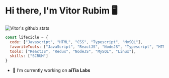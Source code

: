 # Hi there, I'm Vitor Rubim 🖥️

<!--
**vitorrubim1/vitorrubim1** is a ✨ _special_ ✨ repository because its `README.md` (this file) appears on your GitHub profile.

Here are some ideas to get you started:

- 🏢 I’m currently working on <b>aiTia Labs</b> 

- 🔨 My favorite tools: <b>TypeScript</b> <img src="https://i.ibb.co/PZ2XZgr/ts.png" width="20"/>, <b>ReactJs</b> <img src="https://i.ibb.co/4RHMmLQ/react.png" width="20"/>, <b>NodeJs</b> <img src="https://i.ibb.co/vVxmyN2/node.png" width="20"/>

- 📚 Currently learning: <b>Styled components</b>, <b>TDD</b>, <b>GraphQL</b> 
-->

![Vitor's github stats](https://github-readme-stats.vercel.app/api?username=vitorrubim1&show_icons=true&theme=midnight-purple)

```javascript
const lifecicle = {
  code: ["Javascript", "HTML", "CSS", "Typescript", "MySQL"],
  favoriteTools: ["JavaScript", "ReactJS", "NodeJS", "Typescript", "HTML", "CSS"],
  tools: ["ReactJS", "Redux", "NodeJS", "MySQL", "Linux"],
  skills: ["SCRUM"]
}
```
- 🏢 I’m currently working on <b>aiTia Labs</b> 
